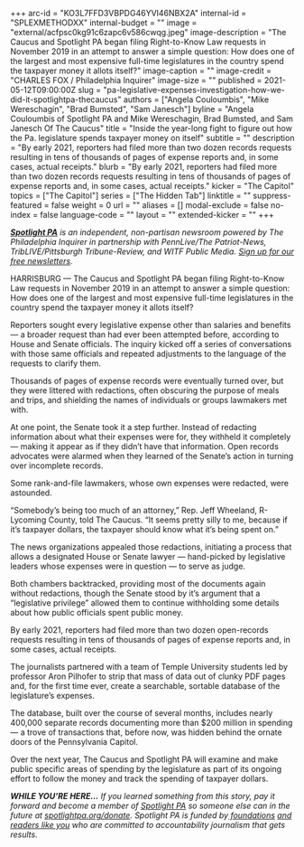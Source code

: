 +++
arc-id = "KO3L7FFD3VBPDG46YVI46NBX2A"
internal-id = "SPLEXMETHODXX"
internal-budget = ""
image = "external/acfpsc0kg91c6zapc6v586cwqg.jpeg"
image-description = "The Caucus and Spotlight PA began filing Right-to-Know Law requests in November 2019 in an attempt to answer a simple question: How does one of the largest and most expensive full-time legislatures in the country spend the taxpayer money it allots itself?"
image-caption = ""
image-credit = "CHARLES FOX / Philadelphia Inquirer"
image-size = ""
published = 2021-05-12T09:00:00Z
slug = "pa-legislative-expenses-investigation-how-we-did-it-spotlightpa-thecaucus"
authors = ["Angela Couloumbis", "Mike Wereschagin", "Brad Bumsted", "Sam Janesch"]
byline = "Angela Couloumbis of Spotlight PA and Mike Wereschagin, Brad Bumsted, and Sam Janesch Of The Caucus"
title = "Inside the year-long fight to figure out how the Pa. legislature spends taxpayer money on itself"
subtitle = ""
description = "By early 2021, reporters had filed more than two dozen records requests resulting in tens of thousands of pages of expense reports and, in some cases, actual receipts."
blurb = "By early 2021, reporters had filed more than two dozen records requests resulting in tens of thousands of pages of expense reports and, in some cases, actual receipts."
kicker = "The Capitol"
topics = ["The Capitol"]
series = ["The Hidden Tab"]
linktitle = ""
suppress-featured = false
weight = 0
url = ""
aliases = []
modal-exclude = false
no-index = false
language-code = ""
layout = ""
extended-kicker = ""
+++

<a href="https://www.spotlightpa.org/"><i><b>Spotlight PA</b></i></a><i> is an independent, non-partisan newsroom powered by The Philadelphia Inquirer in partnership with PennLive/The Patriot-News, TribLIVE/Pittsburgh Tribune-Review, and WITF Public Media. </i><a href="https://www.spotlightpa.org/newsletters"><i>Sign up for our free newsletters</i></a><i>.</i>

HARRISBURG — The Caucus and Spotlight PA began filing Right-to-Know Law requests in November 2019 in an attempt to answer a simple question: How does one of the largest and most expensive full-time legislatures in the country spend the taxpayer money it allots itself?

Reporters sought every legislative expense other than salaries and benefits — a broader request than had ever been attempted before, according to House and Senate officials. The inquiry kicked off a series of conversations with those same officials and repeated adjustments to the language of the requests to clarify them.

Thousands of pages of expense records were eventually turned over, but they were littered with redactions, often obscuring the purpose of meals and trips, and shielding the names of individuals or groups lawmakers met with.

<script src="https://www.spotlightpa.org/embed.js" async></script><div data-spl-embed-version="1" data-spl-src="https://www.spotlightpa.org/embeds/newsletter/"></div>

At one point, the Senate took it a step further. Instead of redacting information about what their expenses were for, they withheld it completely — making it appear as if they didn’t have that information. Open records advocates were alarmed when they learned of the Senate’s action in turning over incomplete records.

Some rank-and-file lawmakers, whose own expenses were redacted, were astounded.

“Somebody’s being too much of an attorney,” Rep. Jeff Wheeland, R-Lycoming County, told The Caucus. “It seems pretty silly to me, because if it’s taxpayer dollars, the taxpayer should know what it’s being spent on.”

The news organizations appealed those redactions, initiating a process that allows a designated House or Senate lawyer — hand-picked by legislative leaders whose expenses were in question — to serve as judge.

Both chambers backtracked, providing most of the documents again without redactions, though the Senate stood by it’s argument that a “legislative privilege” allowed them to continue withholding some details about how public officials spent public money.

By early 2021, reporters had filed more than two dozen open-records requests resulting in tens of thousands of pages of expense reports and, in some cases, actual receipts.

The journalists partnered with a team of Temple University students led by professor Aron Pilhofer to strip that mass of data out of clunky PDF pages and, for the first time ever, create a searchable, sortable database of the legislature’s expenses.

<script src="https://www.spotlightpa.org/embed.js" async></script><div data-spl-embed-version="1" data-spl-src="https://www.spotlightpa.org/embeds/donate/?teaser_text=If%20you%20learned%20something%2C%20pay%20it%20forward%20and%20become%20a%20member%20of%20Spotlight%20PA%20so%20someone%20else%20can%20in%20the%20future.%20%3Cb%3EFor%20a%20limited%20time%20only%2C%20all%20contributions%20will%20be%20matched%20dollar-for-dollar%20up%20to%20%2415%2C000.%3C%2Fb%3E"></div>

The database, built over the course of several months, includes nearly 400,000 separate records documenting more than $200 million in spending — a trove of transactions that, before now, was hidden behind the ornate doors of the Pennsylvania Capitol.

Over the next year, The Caucus and Spotlight PA will examine and make public specific areas of spending by the legislature as part of its ongoing effort to follow the money and track the spending of taxpayer dollars.

<i><b>WHILE YOU’RE HERE...</b></i><i> If you learned something from this story, pay it forward and become a member of </i><a href="https://www.spotlightpa.org/"><i>Spotlight PA</i></a><i> so someone else can in the future at </i><a href="http://spotlightpa.org/donate"><i>spotlightpa.org/donate</i></a><i>. Spotlight PA is funded by</i><a href="https://www.spotlightpa.org/support"><i> foundations</i></a><i> </i><a href="https://www.spotlightpa.org/support"><i>and readers like you</i></a><i> who are committed to accountability journalism that gets results.</i>
